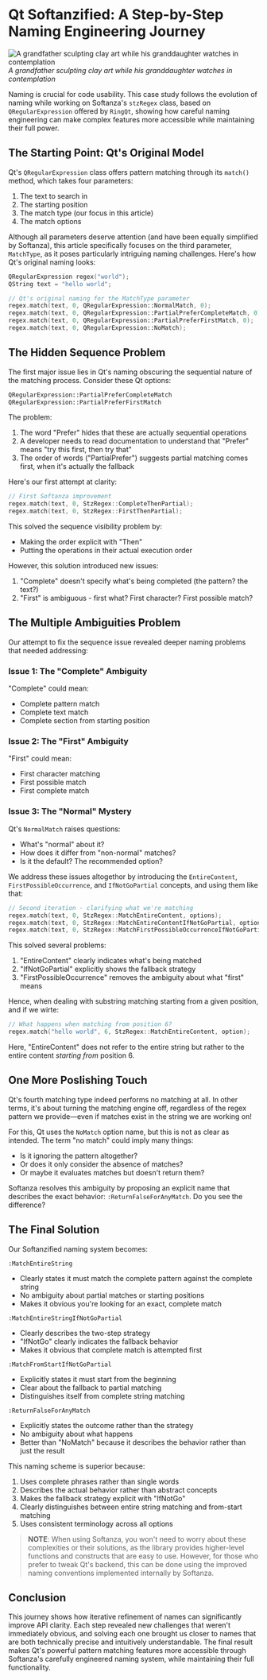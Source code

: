 # Qt Softanzified: A Step-by-Step Naming Engineering Journey
![A grandfather sculpting clay art while his granddaughter watches in contemplation
](../images/stz-qt-softanzified.png)
*A grandfather sculpting clay art while his granddaughter watches in contemplation*

Naming is crucial for code usability. This case study follows the evolution of naming while working on Softanza's `stzRegex` class, based on `QRegularExpression` offered by `RingQt`, showing how careful naming engineering can make complex features more accessible while maintaining their full power.

## The Starting Point: Qt's Original Model

Qt's `QRegularExpression` class offers pattern matching through its `match()` method, which takes four parameters:
1. The text to search in
2. The starting position
3. The match type (our focus in this article)
4. The match options

Although all parameters deserve attention (and have been equally simplified by Softanza), this article specifically focuses on the third parameter, `MatchType`, as it poses particularly intriguing naming challenges. Here's how Qt's original naming looks:

```cpp
QRegularExpression regex("world");
QString text = "hello world";

// Qt's original naming for the MatchType parameter
regex.match(text, 0, QRegularExpression::NormalMatch, 0);
regex.match(text, 0, QRegularExpression::PartialPreferCompleteMatch, 0);
regex.match(text, 0, QRegularExpression::PartialPreferFirstMatch, 0);
regex.match(text, 0, QRegularExpression::NoMatch);
```

## The Hidden Sequence Problem

The first major issue lies in Qt's naming obscuring the sequential nature of the matching process. Consider these Qt options:

```cpp
QRegularExpression::PartialPreferCompleteMatch
QRegularExpression::PartialPreferFirstMatch
```

The problem:
1. The word "Prefer" hides that these are actually sequential operations
2. A developer needs to read documentation to understand that "Prefer" means "try this first, then try that"
3. The order of words ("PartialPrefer") suggests partial matching comes first, when it's actually the fallback

Here's our first attempt at clarity:

```cpp
// First Softanza improvement
regex.match(text, 0, StzRegex::CompleteThenPartial);
regex.match(text, 0, StzRegex::FirstThenPartial);
```

This solved the sequence visibility problem by:
- Making the order explicit with "Then"
- Putting the operations in their actual execution order

However, this solution introduced new issues:
1. "Complete" doesn't specify what's being completed (the pattern? the text?)
2. "First" is ambiguous - first what? First character? First possible match?

## The Multiple Ambiguities Problem

Our attempt to fix the sequence issue revealed deeper naming problems that needed addressing:

### Issue 1: The "Complete" Ambiguity
"Complete" could mean:
- Complete pattern match
- Complete text match
- Complete section from starting position

### Issue 2: The "First" Ambiguity
"First" could mean:
- First character matching
- First possible match
- First complete match

### Issue 3: The "Normal" Mystery
Qt's `NormalMatch` raises questions:
- What's "normal" about it?
- How does it differ from "non-normal" matches?
- Is it the default? The recommended option?

We address these issues altogethor by introducing the `EntireContent`, `FirstPossibleOccurrence`, and `IfNotGoPartial` concepts, and using them like that:

```cpp
// Second iteration - clarifying what we're matching
regex.match(text, 0, StzRegex::MatchEntireContent, options);
regex.match(text, 0, StzRegex::MatchEntireContentIfNotGoPartial, options);
regex.match(text, 0, StzRegex::MatchFirstPossibleOccurrenceIfNotGoPartial, options);
```

This solved several problems:
1. "EntireContent" clearly indicates what's being matched
2. "IfNotGoPartial" explicitly shows the fallback strategy
3. "FirstPossibleOccurrence" removes the ambiguity about what "first" means

Hence, when dealing with substring matching starting from a given position, and if we wirte:

```cpp
// What happens when matching from position 6?
regex.match("hello world", 6, StzRegex::MatchEntireContent, option);
```

Here, "EntireContent" does not refer to the entire string but rather to the entire content *starting from* position 6.

## One More Poslishing Touch

Qt's fourth matching type indeed performs no matching at all. In other terms, it's about turning the matching engine off, regardless of the regex pattern we provide—even if matches exist in the string we are working on!

For this, Qt uses the `NoMatch` option name, but this is not as clear as intended. The term "no match" could imply many things:

- Is it ignoring the pattern altogether?
- Or does it only consider the absence of matches?
- Or maybe it evaluates matches but doesn't return them?

Softanza resolves this ambiguity by proposing an explicit name that describes the exact behavior: `:ReturnFalseForAnyMatch`. Do you see the difference?

## The Final Solution

Our Softanzified naming system becomes:

`:MatchEntireString`
- Clearly states it must match the complete pattern against the complete string
- No ambiguity about partial matches or starting positions
- Makes it obvious you're looking for an exact, complete match

`:MatchEntireStringIfNotGoPartial`
- Clearly describes the two-step strategy
- "IfNotGo" clearly indicates the fallback behavior
- Makes it obvious that complete match is attempted first

`:MatchFromStartIfNotGoPartial`
- Explicitly states it must start from the beginning
- Clear about the fallback to partial matching
- Distinguishes itself from complete string matching

`:ReturnFalseForAnyMatch`
- Explicitly states the outcome rather than the strategy
- No ambiguity about what happens
- Better than "NoMatch" because it describes the behavior rather than just the result

This naming scheme is superior because:
1. Uses complete phrases rather than single words
2. Describes the actual behavior rather than abstract concepts
3. Makes the fallback strategy explicit with "IfNotGo"
4. Clearly distinguishes between entire string matching and from-start matching
5. Uses consistent terminology across all options

> **NOTE**: When using Softanza, you won't need to worry about these complexities or their solutions, as the library provides higher-level functions and constructs that are easy to use. However, for those who prefer to tweak Qt's backend, this can be done using the improved naming conventions implemented internally by Softanza.

## Conclusion

This journey shows how iterative refinement of names can significantly improve API clarity. Each step revealed new challenges that weren't immediately obvious, and solving each one brought us closer to names that are both technically precise and intuitively understandable. The final result makes Qt's powerful pattern matching features more accessible through Softanza's carefully engineered naming system, while maintaining their full functionality.